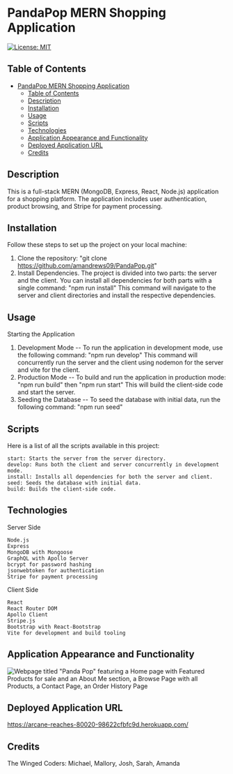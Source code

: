 # PandaPop MERN Shopping Application
[![License: MIT](https://img.shields.io/badge/License-MIT-yellow.svg)](https://opensource.org/licenses/MIT)
## Table of Contents
- [PandaPop MERN Shopping Application](#pandapop-mern-shopping-application)
  - [Table of Contents](#table-of-contents)
  - [Description](#description)
  - [Installation](#installation)
  - [Usage](#usage)
  - [Scripts](#scripts)
  - [Technologies](#technologies)
  - [Application Appearance and Functionality](#application-appearance-and-functionality)
  - [Deployed Application URL](#deployed-application-url)
  - [Credits](#credits)

## Description
This is a full-stack MERN (MongoDB, Express, React, Node.js) application for a shopping platform. The application includes user authentication, product browsing, and Stripe for payment processing.

## Installation
Follow these steps to set up the project on your local machine:
  1. Clone the repository: "git clone https://github.com/amandrews09/PandaPop.git"
  2. Install Dependencies. The project is divided into two parts: the server and the client.
   You can install all dependencies for both parts with a single command: "npm run install" This command will navigate to the server and client directories and install the respective dependencies.

## Usage
Starting the Application
 1. Development Mode --
    To run the application in development mode, use the following command: "npm run develop" This command will concurrently run the server and the client using nodemon for the server and vite for the client.
 2. Production Mode --
    To build and run the application in production mode: "npm run build" then "npm run start" This will build the client-side code and start the server.
 3. Seeding the Database --
    To seed the database with initial data, run the following command: "npm run seed"

## Scripts
Here is a list of all the scripts available in this project:

    start: Starts the server from the server directory.
    develop: Runs both the client and server concurrently in development mode.
    install: Installs all dependencies for both the server and client.
    seed: Seeds the database with initial data.
    build: Builds the client-side code.

## Technologies
Server Side

    Node.js
    Express
    MongoDB with Mongoose
    GraphQL with Apollo Server
    bcrypt for password hashing
    jsonwebtoken for authentication
    Stripe for payment processing
Client Side

    React
    React Router DOM
    Apollo Client
    Stripe.js
    Bootstrap with React-Bootstrap
    Vite for development and build tooling

## Application Appearance and Functionality
![Webpage titled "Panda Pop" featuring a Home page with Featured Products for sale and an About Me section, a Browse Page with all Products, a Contact Page, an Order History Page](https://github.com/amandrews09/PandaPop/blob/main/public/images/pandapop-gif.gif)

## Deployed Application URL
 https://arcane-reaches-80020-98622cfbfc9d.herokuapp.com/

## Credits
The Winged Coders: Michael, Mallory, Josh, Sarah, Amanda
